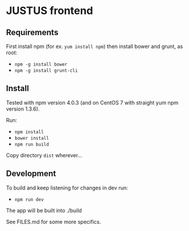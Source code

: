 # JUSTUS frontend

## Requirements

First install npm (for ex. `yum install npm`) then install bower and grunt, as root:
* `npm -g install bower`
* `npm -g install grunt-cli`

## Install

Tested with npm version 4.0.3 (and on CentOS 7 with straight yum npm version 1.3.6).

Run:
* `npm install`
* `bower install`
* `npm run build`

Copy directory `dist` wherever...

## Development

To build and keep listening for changes in dev run:
* `npm run dev`

The app will be built into ./build

See FILES.md for some more specifics.
